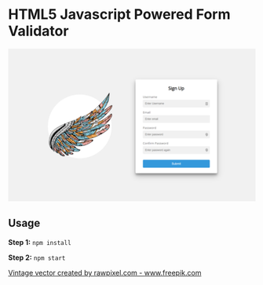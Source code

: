 # HTML5 Javascript Powered Form Validator

<img src="preview.png">

## Usage

**Step 1:** ``` npm install ```

**Step 2:** ``` npm start ```


<a href='https://www.freepik.com/vectors/vintage'>Vintage vector created by rawpixel.com - www.freepik.com</a>